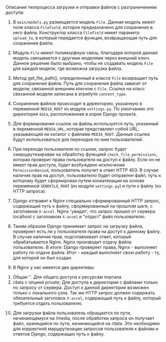 Описание техпроцесса загрузки и отправки файлов с разграничением доступа:
1. В `main/models.py` размещается модель `File`. Данная модель имеет поле класса `FileField`, которое предназначено для
сохранения в него файла. Конструктор класса `FileField` имеет параметр `upload_to`, в который передается функция,
   возвращающая путь для сохранения файла.
   
2. Модуль `File` имеет полиморфную связь, благодаря которой данная модель связывается с другими моделями через внешний
ключ. Данное решение было выбрано, чтобы не создавать модель `File` для каждой модели, где возможна загрузка файла.
   
3. Метод get_file_path(), определенный в классе `File` возвращает путь для сохранения файла. Путь для сохранения
файла зависит от модели, связанной внешним ключом с `File`. Ссылка на класс связанной модели записана в атрибуте 
   `content_type`.
   
4. Сохранение файлов происходит в директорию, указанную в переменной `MEDIA_ROOT` из модуля `settings.py`.
По умолчанию это директория `data`, расположенная в корне Django проекта.

5. Для формирования ссылок на файлы используется путь, указанный в переменной `MEDIA_URL`, которая представляет
собой URL, указывающий на каталог с файлами `MEDIA_ROOT`. Данные ссылки будут использоваться для переходов по ним
   пользователей.
   
6. При переходе пользователя по ссылке, запрос будет смаршрутизирован на обработку функцией `check_file_permissions`,
которая проверит права пользователя на доступ к файлу. Если он не имеет прав доступа, будет возбуждено исключение
   `PermissionDenied`, пользователь получит в ответ HTTP 403. В случае наличия прав на доступ, пользователю будет
   отправлен файл, путь к которому будет сформирован путем конкатенации на основе переменной `SENDFILE_ROOT` (из модуля 
   `settings.py`) и пути к файлу (из HTTP запроса).
   
7. Django отправит к Nginx специально сформированный HTTP запрос, содержащий путь к файлу, сформированный на прошлом шаге,
   с заголовком `X-accel`. Nginx 'увидит', что запрос пришел от сервера localhost с заголовком `X-accel` и "отдаст" 
   файл пользователю.
   
8. Таким образом Django принимает запрос на загрузку файла, проверяет есть ли у пользователя права на доступ к данному
файлу. В случае наличия прав, подготавливает ответ, который обрабатывается Nginx. Nginx производит отдачу файла
   пользователю. В итоге: Django проверяет права, Nginx - выполняет работу по отдаче файла. Итог - каждый выполняет
   свою работу - ту, для которой он был создан.
   
9. В Nginx у нас имеется две директивы:
1) Общая ''. Для общего доступа к ресурсам портала.
2) /data с опцией private; Для доступа к директории с файлами только по запросу от сервера. Доступ к данной директории
возможен только с локального узла. Так же HTTP запрос должен содержать обязательный заголовок `X-accel`, содержащий
   путь к файлу, который требуется отдать пользователю.

10. Для загрузки файла пользователь обращается по пути, начинающемуся на /media, после обработки запроса он получает
файл, хранящийся по пути, начинающийся на /data. Это необходимо для корректной маршрутизации запросов пользователя к 
    файлам и ответов Django, содержащих путь к файлу.